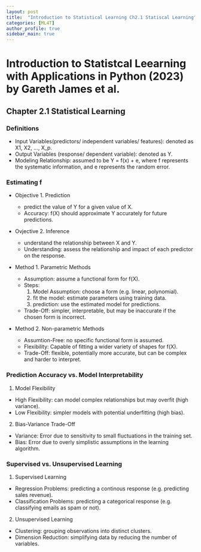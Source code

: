 ```yaml
---
layout: post
title:  "Introduction to Statistical Learning Ch2.1 Statiscal Learning"
categories: [ML4T]
author_profile: true
sidebar_main: true
---
```


# Introduction to Statistcal Leearning with Applications in Python (2023) by Gareth James et al.
## Chapter 2.1 Statistical Learning


### Definitions
- Input Variables(predictors/ independent variables/ features): denoted as X1, X2, ..., X_p.
- Output Variables (response/ dependent variable): denoted as Y.
- Modeling Relationship: assumed to be Y = f(x) + e, where f represents the systematic information, and e represents the random error.


### Estimating f
- Objective 1. Prediction
  - predict the value of Y for a given value of X.
  - Accuracy: f(X) should approximate Y accurately for future predictions.
- Ovjective 2. Inference
  - understand the relationship between X and Y.
  - Understanding: assess the relationship and impact of each predictor on the response.
 
- Method 1. Parametric Methods
  - Assumption: assume a functional form for f(X).
  - Steps:
    1. Model Assumption: choose a form (e.g. linear, polynomial).
    2. fit the model: estimate parameters using training data.
    3. prediction: use the estimated model for predictions.
  - Trade-Off: simpler, interpretable, but may be inaccurate if the chosen form is incorrect.

- Method 2. Non-parametric Methods
  - Assumtion-Free: no specific functional form is assumed.
  - Flexibility: Capable of fitting a wider variety of shapes for f(X).
  - Trade-Off: flexible, potentially more accurate, but can be complex and harder to interpret.

 
### Prediction Accuracy vs. Model Interpretability
1. Model Flexibility
  - High Flexibility: can model complex relationships but may overfit (high variance).
  - Low Flexibility: simpler models with potential underfitting (high bias).

2. Bias-Variance Trade-Off
  - Variance: Error due to sensitivity to small fluctuations in the training set.
  - Bias: Error due to overly simplistic assumptions in the learning algorithm.


### Supervised vs. Unsupervised Learning
1. Supervised Learning
  - Regression Problems: predicting a continous response (e.g. predicting sales revenue).
  - Classification Problems: predicting a categorical response (e.g. classifying emails as spam or not).
 
2. Unsupervised Learning
  - Clustering: grouping observations into distinct clusters.
  - Dimension Reduction: simplifying data by reducing the number of variables.

